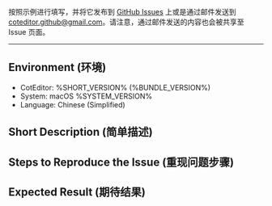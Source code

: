 
按照示例进行填写，并将它发布到 [GitHub Issues](https://github.com/coteditor/CotEditor/issues) 上或是通过邮件发送到 <coteditor.github@gmail.com>。请注意，通过邮件发送的内容也会被共享至 Issue 页面。

-----------------------------------------------

## Environment (环境)

- CotEditor: %SHORT_VERSION% (%BUNDLE_VERSION%)
- System: macOS %SYSTEM_VERSION%
- Language: Chinese (Simplified)


## Short Description (简单描述)

<!-- 请在这里输入 -->


## Steps to Reproduce the Issue (重现问题步骤)

<!-- 请在这里输入 -->


## Expected Result (期待结果)

<!-- 请在这里输入 -->
